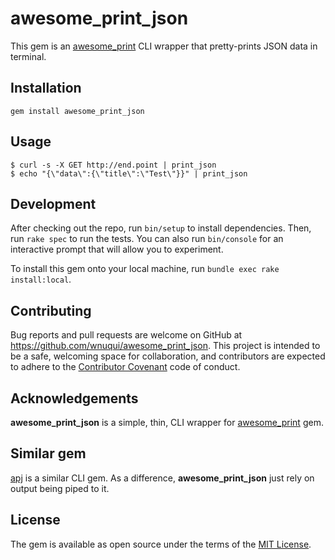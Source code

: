 # awesome_print_json

This gem is an [awesome_print](https://github.com/awesome-print/awesome_print) CLI wrapper that pretty-prints JSON data in terminal.

## Installation

```shell
gem install awesome_print_json
```

## Usage

    $ curl -s -X GET http://end.point | print_json
    $ echo "{\"data\":{\"title\":\"Test\"}}" | print_json

## Development

After checking out the repo, run `bin/setup` to install dependencies. Then, run `rake spec` to run the tests. You can also run `bin/console` for an interactive prompt that will allow you to experiment.

To install this gem onto your local machine, run `bundle exec rake install:local`.

## Contributing

Bug reports and pull requests are welcome on GitHub at https://github.com/wnuqui/awesome_print_json. This project is intended to be a safe, welcoming space for collaboration, and contributors are expected to adhere to the [Contributor Covenant](http://contributor-covenant.org) code of conduct.

## Acknowledgements

**awesome_print_json** is a simple, thin, CLI wrapper for [awesome_print](https://github.com/awesome-print/awesome_print) gem.

## Similar gem

[apj](https://rubygems.org/gems/apj) is a similar CLI gem. As a difference, **awesome_print_json** just rely on output being piped to it.


## License

The gem is available as open source under the terms of the [MIT License](http://opensource.org/licenses/MIT).
